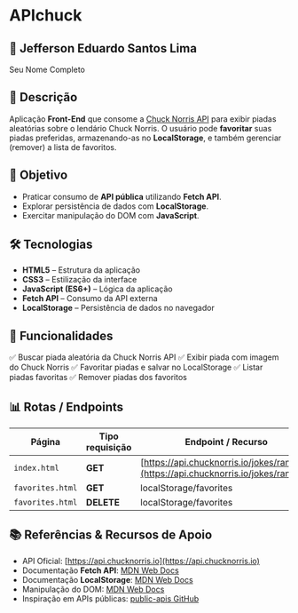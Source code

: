 # APIchuck

## 👤 Jefferson Eduardo Santos Lima 

Seu Nome Completo

## 📌 Descrição

Aplicação **Front-End** que consome a [Chuck Norris API](https://api.chucknorris.io/) para exibir piadas aleatórias sobre o lendário Chuck Norris.
O usuário pode **favoritar** suas piadas preferidas, armazenando-as no **LocalStorage**, e também gerenciar (remover) a lista de favoritos.

## 🎯 Objetivo

* Praticar consumo de **API pública** utilizando **Fetch API**.
* Explorar persistência de dados com **LocalStorage**.
* Exercitar manipulação do DOM com **JavaScript**.

## 🛠 Tecnologias

* **HTML5** – Estrutura da aplicação
* **CSS3** – Estilização da interface
* **JavaScript (ES6+)** – Lógica da aplicação
* **Fetch API** – Consumo da API externa
* **LocalStorage** – Persistência de dados no navegador

## 🚀 Funcionalidades

✅ Buscar piada aleatória da Chuck Norris API
✅ Exibir piada com imagem do Chuck Norris
✅ Favoritar piadas e salvar no LocalStorage
✅ Listar piadas favoritas
✅ Remover piadas dos favoritos

## 📊 Rotas / Endpoints

| Página           | Tipo requisição | Endpoint / Recurso                                                                 |
| ---------------- | --------------- | ---------------------------------------------------------------------------------- |
| `index.html`     | **GET**         | [https://api.chucknorris.io/jokes/random](https://api.chucknorris.io/jokes/random) |
| `favorites.html` | **GET**         | localStorage/favorites                                                             |
| `favorites.html` | **DELETE**      | localStorage/favorites                                                             |

## 📚 Referências & Recursos de Apoio

* API Oficial: [https://api.chucknorris.io](https://api.chucknorris.io)
* Documentação **Fetch API**: [MDN Web Docs](https://developer.mozilla.org/pt-BR/docs/Web/API/Fetch_API)
* Documentação **LocalStorage**: [MDN Web Docs](https://developer.mozilla.org/pt-BR/docs/Web/API/Window/localStorage)
* Manipulação do DOM: [MDN Web Docs](https://developer.mozilla.org/pt-BR/docs/Web/API/Document_Object_Model)
* Inspiração em APIs públicas: [public-apis GitHub](https://github.com/public-apis/public-apis)


